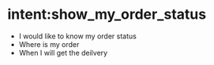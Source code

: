 # intent:show_my_order_status <!-- The user would like to know his order status. -->

- I would like to know my order status
- Where is my order
- When I will get the deilvery
